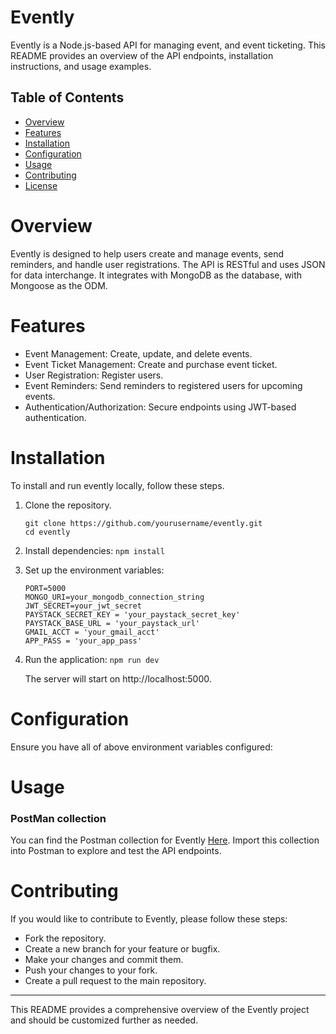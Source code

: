 # Evently
Evently is a Node.js-based API for managing event, and event ticketing. This README provides an overview of the API endpoints, installation instructions, and usage examples.

## Table of Contents
- [Overview](#Overview)
- [Features](#Features)
- [Installation](#Installation)
- [Configuration](#Configuration)
- [Usage](#Usage)
- [Contributing](#Contributing)
- [License](#Lincense)
# Overview
Evently is designed to help users create and manage events, send reminders, and handle user registrations. The API is RESTful and uses JSON for data interchange. It integrates with MongoDB as the database, with Mongoose as the ODM.

# Features
- Event Management: Create, update, and delete events.
- Event Ticket Management: Create and purchase event ticket.
- User Registration: Register users.
- Event Reminders: Send reminders to registered users for upcoming events.
- Authentication/Authorization: Secure endpoints using JWT-based authentication.

# Installation
To install and run evently locally, follow these steps.

1. Clone the repository.
   ```
   git clone https://github.com/yourusername/evently.git
   cd evently
   ```
2. Install dependencies:
    `npm install`
   
4. Set up the environment variables:
   ```
   PORT=5000
   MONGO_URI=your_mongodb_connection_string
   JWT_SECRET=your_jwt_secret
   PAYSTACK_SECRET_KEY = 'your_paystack_secret_key'
   PAYSTACK_BASE_URL = 'your_paystack_url'
   GMAIL_ACCT = 'your_gmail_acct'
   APP_PASS = 'your_app_pass'
   ```
   
5. Run the application:
   `npm run dev`
   
    The server will start on http://localhost:5000.

# Configuration
Ensure you have all of above environment variables configured:

# Usage
### PostMan collection
You can find the Postman collection for Evently [Here](https://documenter.getpostman.com/view/21878719/2sA3s7kpUa). Import this collection into Postman to explore and test the API endpoints.

# Contributing
If you would like to contribute to Evently, please follow these steps:

   - Fork the repository.
   - Create a new branch for your feature or bugfix.
   - Make your changes and commit them.
   - Push your changes to your fork.
   - Create a pull request to the main repository.

---
This README provides a comprehensive overview of the Evently project and should be customized further as needed.
